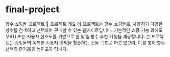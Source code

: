 # final-project

향수 쇼핑몰 프로젝트
📌 프로젝트 개요
이 프로젝트는 향수 쇼핑몰로, 사용자가 다양한 향수를 검색하고 선택하여 구매할 수 있는 웹사이트입니다. 기본적인 쇼핑 기능 외에도 MBTI 또는 사용자 선호도를 기반으로 한 맞춤 향수 추천 기능을 제공합니다. 본 프로젝트는 쇼핑몰의 독특한 사용자 경험을 창출하는 것을 목표로 하고 있으며, 이를 통해 향수 선택의 즐거움을 높이고자 합니다.

